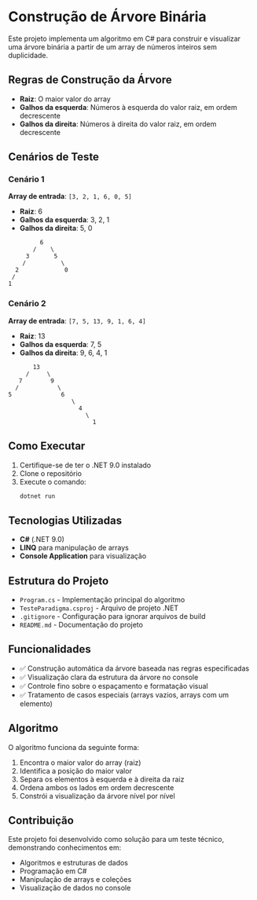 # Construção de Árvore Binária

Este projeto implementa um algoritmo em C# para construir e visualizar uma árvore binária a partir de um array de números inteiros sem duplicidade.

## Regras de Construção da Árvore

- **Raiz**: O maior valor do array
- **Galhos da esquerda**: Números à esquerda do valor raiz, em ordem decrescente
- **Galhos da direita**: Números à direita do valor raiz, em ordem decrescente

## Cenários de Teste

### Cenário 1
**Array de entrada**: `[3, 2, 1, 6, 0, 5]`
- **Raiz**: 6
- **Galhos da esquerda**: 3, 2, 1
- **Galhos da direita**: 5, 0

```
         6
       /    \
     3       5
    /          \
  2             0
 /
1
```

### Cenário 2
**Array de entrada**: `[7, 5, 13, 9, 1, 6, 4]`
- **Raiz**: 13
- **Galhos da esquerda**: 7, 5
- **Galhos da direita**: 9, 6, 4, 1

```
       13
     /     \
   7        9
  /           \
5              6
                  \
                    4
                      \
                        1
```

## Como Executar

1. Certifique-se de ter o .NET 9.0 instalado
2. Clone o repositório
3. Execute o comando:
   ```bash
   dotnet run
   ```

## Tecnologias Utilizadas

- **C#** (.NET 9.0)
- **LINQ** para manipulação de arrays
- **Console Application** para visualização

## Estrutura do Projeto

- `Program.cs` - Implementação principal do algoritmo
- `TesteParadigma.csproj` - Arquivo de projeto .NET
- `.gitignore` - Configuração para ignorar arquivos de build
- `README.md` - Documentação do projeto

## Funcionalidades

- ✅ Construção automática da árvore baseada nas regras especificadas
- ✅ Visualização clara da estrutura da árvore no console
- ✅ Controle fino sobre o espaçamento e formatação visual
- ✅ Tratamento de casos especiais (arrays vazios, arrays com um elemento)

## Algoritmo

O algoritmo funciona da seguinte forma:

1. Encontra o maior valor do array (raiz)
2. Identifica a posição do maior valor
3. Separa os elementos à esquerda e à direita da raiz
4. Ordena ambos os lados em ordem decrescente
5. Constrói a visualização da árvore nível por nível

## Contribuição

Este projeto foi desenvolvido como solução para um teste técnico, demonstrando conhecimentos em:
- Algoritmos e estruturas de dados
- Programação em C#
- Manipulação de arrays e coleções
- Visualização de dados no console 